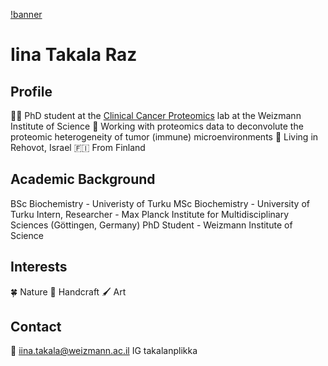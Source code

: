 [!banner](https://github.com/iinaraz/iinaraz.github.io/cesarea.jpg)

# Iina Takala Raz

## Profile

👩‍🔬 PhD student at the [Clinical Cancer Proteomics](https://www.weizmann.ac.il/mcb/TGeiger/) lab at the Weizmann Institute of Science
🧫 Working with proteomics data to deconvolute the proteomic heterogeneity of tumor (immune) microenvironments
📍 Living in Rehovot, Israel
🇫🇮 From Finland

[](https://github.com/iinaraz/iinaraz.github.io/me_and_moomin.jpg)

## Academic Background

BSc Biochemistry - Univeristy of Turku
MSc Biochemistry - University of Turku
Intern, Researcher - Max Planck Institute for Multidisciplinary Sciences (Göttingen, Germany)
PhD Student - Weizmann Institute of Science

## Interests

🍀 Nature
🧵 Handcraft
🖌️ Art

[](https://github.com/iinaraz/iinaraz.github.io/cows_field.jpg) [](https://github.com/iinaraz/iinaraz.github.io/tampere.jpg)

## Contact

📧 iina.takala@weizmann.ac.il
IG takalanplikka


